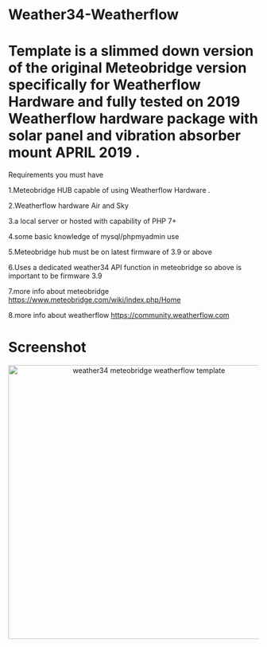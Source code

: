 # Weather34-Weatherflow

# Template is a slimmed down version of the original Meteobridge version specifically for Weatherflow Hardware and fully tested on 2019 Weatherflow hardware package with solar panel and vibration absorber mount APRIL 2019 .

Requirements you must have 

1.Meteobridge HUB capable of using Weatherflow Hardware .

2.Weatherflow hardware Air and Sky 

3.a local server or hosted with capability of PHP 7+

4.some basic knowledge of mysql/phpmyadmin use

5.Meteobridge hub must be on latest firmware of 3.9 or above

6.Uses a dedicated weather34 API function in meteobridge so above is important to be firmware 3.9

7.more info about meteobridge https://www.meteobridge.com/wiki/index.php/Home

8.more info about weatherflow https://community.weatherflow.com


# Screenshot 
<p align="center">
  <img src="https://res.cloudinary.com/brian-underdown/image/upload/v1555166604/wfmb_arm1ag.png" width="550" title="weather34 meteobridge weatherflow template ">
 





